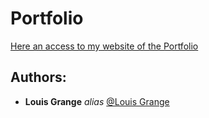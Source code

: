 # Portfolio

[Here an access to my website of the Portfolio](https://louis-grange.github.io/Portfolio/)

## Authors:

* **Louis Grange** _alias_ [@Louis Grange](https://github.com/Louis-GRANGE)
